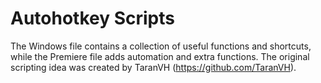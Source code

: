 # Autohotkey Scripts

The Windows file contains a collection of useful functions and shortcuts, while the Premiere file adds automation and extra functions. The original scripting idea was created by TaranVH (https://github.com/TaranVH). 
